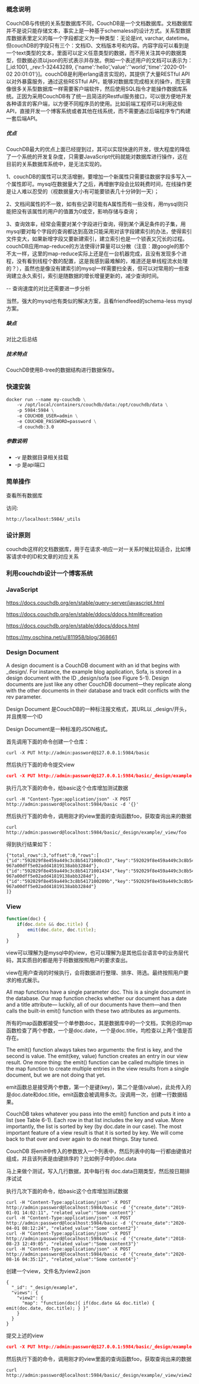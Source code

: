 ### 概念说明

CouchDB与传统的关系型数据库不同，CouchDB是一个文档数据库。文档数据库并不是说只能存储文本，事实上是一种基于schemaless的设计方式。关系型数据库数据表里定义的每一个字段都定义为一种类型：无论是int, varchar, datetime。 但couchDB的字段只有三个：文档ID、文档版本号和内容。内容字段可以看到是一个text类型的文本，里面可以定义任意类型的数据，而不用关注其中的数据类型，但数据必须以json的形式表示并存放。例如一个表述用户的文档可以表示为：[_id:1001, _rev:1-32443289, {'name':'hello','value':''world','time':'2020-01-02 20:01:01'}]。couchDB是利用erlang语言实现的，其提供了大量RESTful API以对外暴露服务，通过这些RESTful API，能够对数据库完成相关的操作，而无需像很多关系型数据库一样需要客户端软件，然后使用SQL指令才能操作数据库系统。正因为采用CouchDB有了统一且简洁的Restful服务接口，可以很方便地开发各种语言的客户端，以方便不同程序员的使用。比如前端工程师可以利用这些API，直接开发一个博客系统或者其他在线系统，而不需要通过后端程序专门构建一套后端API。

##### 优点
CouchDB最大的优点上面已经提到过，其可以实现快速的开发，很大程度的降低了一个系统的开发复杂度，只需要JavaScript代码就能对数据库进行操作，这在目前的关系数据库系统中，是无法实现的。

1、couchDB的属性可以灵活增删，要增加一个新属性只需要往数据字段多写入一个属性即可。mysql在数据量大了之后，再增删字段会比较耗费时间，在线操作更是让人难以忍受的（视数据量大小有可能要锁表几十分钟到一天）；

2、文档间属性的不一致，如有些记录可能有A属性而有一些没有，用mysql则只能把没有该属性的用户的值置为0或空，影响存储与查询；

3、查询效率，经常会需要对某个字段进行查询，得到某个满足条件的子集，用mysql要对每个字段的查询都达到高效只能采用对该字段建索引的办法，使得索引文件变大，如果新增字段又要新建索引，建立索引也是一个锁表又冗长的过程。couchDB应用map-reduce的方法使得计算量可以分散（注意：跟google的那个不太一样，这里的map-reduce实际上还是在一台机器完成，且没有发现多个进程，没有看到线程个数的配置，这是我感到最难解的，难道还是单线程流水处理的？），虽然也是像没有建索引的mysql一样需要扫全表，但可以对常用的一些查询建立永久索引，索引是随数据的增长增量更新的，减少查询时间。

-- 查询速度的对比还需要进一步分析

当然，强大的mysql也有类似的解决方案，且看friendfeed的schema-less mysql方案。

##### 缺点
对比之后总结

##### 技术特点
CouchDB使用B-tree的数据结构进行数据保存。




### 快速安装

```dockerfile
docker run --name my-couchdb \
    -v /opt/local/containers/couchdb/data:/opt/couchdb/data \
    -p 5984:5984 \
    -e COUCHDB_USER=admin \
    -e COUCHDB_PASSWORD=password \
    -d couchdb:3.0
```

##### 参数说明

- -v 是数据目录相关挂载
- -p 是api端口

### 简单操作

查看所有数据库

访问:
```utils
http://localhost:5984/_utils
```

### 设计原则

couchdb这样的文档数据库，用于在请求-响应一对一关系时候比较适合，比如博客请求中的ID和文章的对应关系

### 利用couchdb设计一个博客系统


### JavaScript

https://docs.couchdb.org/en/stable/query-server/javascript.html

https://docs.couchdb.org/en/stable/ddocs/ddocs.html#creation

https://docs.couchdb.org/en/stable/ddocs/ddocs.html

https://my.oschina.net/u/811958/blog/368661

### Design Document

A design document is a CouchDB document with an id that begins with _design/. For
instance, the example blog application, Sofa, is stored in a design document with the
ID _design/sofa (see Figure 5-1). Design documents are just like any other CouchDB
document—they replicate along with the other documents in their database and track
edit conflicts with the rev parameter.

Design Document 是CouchDB的一种标注报文格式，其URL以 _design/开头，并且携带一个ID

Design Document是一种标准的JSON格式。

首先调用下面的命令创建一个仓库：

```shell script
curl -X PUT http://admin:password@127.0.0.1:5984/basic
```

然后执行下面的命令提交view
```json
curl -X PUT http://admin:password@127.0.0.1:5984/basic/_design/example -d @js_examples/first.json
```

执行几次下面的命令，给basic这个仓库增加测试数据
```shell script
curl -H "Content-Type:application/json" -X POST http://admin:password@localhost:5984/basic -d '{}'
```

然后执行下面的命令，调用刚才的view里面的查询函数foo，获取查询出来的数据
```
curl http://admin:password@localhost:5984/basic/_design/example/_view/foo
```

得到执行结果如下：

```shell script
{"total_rows":3,"offset":0,"rows":[
{"id":"592029f8e459a449c3c8b54171000cd3","key":"592029f8e459a449c3c8b54171000cd3","value":"1-967a00dff5e02add41819138abb3284d"},
{"id":"592029f8e459a449c3c8b54171001434","key":"592029f8e459a449c3c8b54171001434","value":"1-967a00dff5e02add41819138abb3284d"},
{"id":"592029f8e459a449c3c8b5417100209b","key":"592029f8e459a449c3c8b5417100209b","value":"1-967a00dff5e02add41819138abb3284d"}
]}
```

### View

```Javascript
function(doc) {
    if(doc.date && doc.title) {
        emit(doc.date, doc.title);
    }
}
```

view可以理解为是mysql中的view，也可以理解为是其他后台语言中的业务层代码，其实质目的都是用于将数据按照用户的要求查出。

view在用户查询的时候执行，会将数据进行整理、排序、筛选。最终按照用户要求的格式展示。

All map functions have a single parameter doc. This is a single document in the database.
Our map function checks whether our document has a date and a title attribute—
luckily, all of our documents have them—and then calls the built-in emit() function
with these two attributes as arguments.

所有的map函数都接受一个单参数doc，其是数据库中的一个文档，实例总的map函数检查了两个参数，一个是doc.date，一个是doc.title，均检查以上两个值是否存在。

The emit() function always takes two arguments: the first is key, and the second is
value. The emit(key, value) function creates an entry in our view result. One more
thing: the emit() function can be called multiple times in the map function to create
multiple entries in the view results from a single document, but we are not doing that
yet.

emit函数总是接受两个参数，第一个是键(key)，第二个是值(value)，此处传入的是doc.date和doc.title。emit函数会被调用多次。没调用一次，创建一行数据结果。

CouchDB takes whatever you pass into the emit() function and puts it into a list (see
Table 6-1). Each row in that list includes the key and value. More importantly, the list
is sorted by key (by doc.date in our case). The most important feature of a view result
is that it is sorted by key. We will come back to that over and over again to do neat
things. Stay tuned.

CouchDB 将emit中传入的参数放入一个列表中，然后列表中的每一行都由键值对组成，并且该列表是由键排序的？比如例子中的doc.data

马上来做个测试，写入几行数据，其中每行有 doc.data日期类型，然后按日期排序试试

执行几次下面的命令，给basic这个仓库增加测试数据
```shell script
curl -H "Content-Type:application/json" -X POST http://admin:password@localhost:5984/basic -d '{"create_date":"2019-01-01 14:02:11", "related_value":"Some content"}'
curl -H "Content-Type:application/json" -X POST http://admin:password@localhost:5984/basic -d '{"create_date":"2020-04-01 08:12:24", "related_value":"Some content2"}'
curl -H "Content-Type:application/json" -X POST http://admin:password@localhost:5984/basic -d '{"create_date":"2018-08-23 12:49:05", "related_value":"Some content3"}'
curl -H "Content-Type:application/json" -X POST http://admin:password@localhost:5984/basic -d '{"create_date":"2020-08-16 04:35:12", "related_value":"Some content4"}'
```

创建一个view，文件名为view2.json
```shell script
{
  "_id": "_design/example",
  "views": {
    "view2": {
      "map": "function(doc){ if(doc.date && doc.title) { emit(doc.date, doc.title); } }"
    }
  }
}
```

提交上述的view
```json
curl -X PUT http://admin:password@127.0.0.1:5984/basic/_design/example -d @js_examples/view2.json
```


然后执行下面的命令，调用刚才的view里面的查询函数foo，获取查询出来的数据
```
curl http://admin:password@localhost:5984/basic/_design/example/_view/view2
```